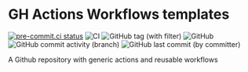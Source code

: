# GH Actions Workflows templates

[![pre-commit.ci status](https://results.pre-commit.ci/badge/github/ixxeL-actions/workflows/main.svg)](https://results.pre-commit.ci/latest/github/ixxeL-actions/workflows/main) ![CI](https://github.com/ixxeL-actions/workflows/actions/workflows/PRE-COMMIT.yaml/badge.svg) ![GitHub tag (with filter)](https://img.shields.io/github/v/tag/ixxeL-actions/workflows?label=Latest%20Release&logo=github) ![GitHub](https://img.shields.io/github/license/ixxeL-actions/workflows) ![GitHub commit activity (branch)](https://img.shields.io/github/commit-activity/m/ixxeL-actions/workflows) ![GitHub last commit (by committer)](https://img.shields.io/github/last-commit/ixxeL-actions/workflows)

A Github repository with generic actions and reusable workflows
